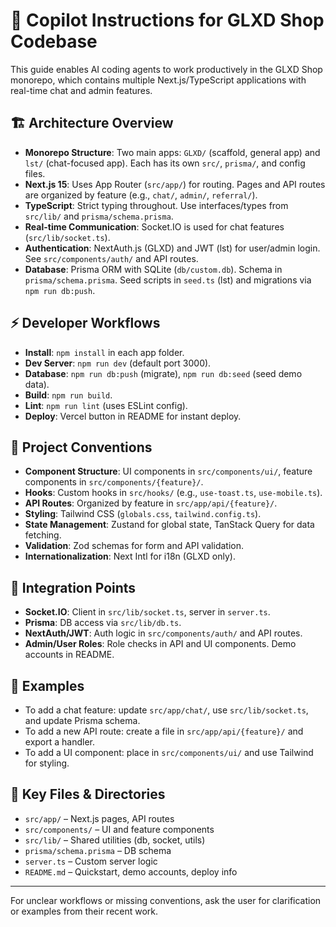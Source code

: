 # 🧠 Copilot Instructions for GLXD Shop Codebase

This guide enables AI coding agents to work productively in the GLXD Shop monorepo, which contains multiple Next.js/TypeScript applications with real-time chat and admin features.

## 🏗️ Architecture Overview
- **Monorepo Structure**: Two main apps: `GLXD/` (scaffold, general app) and `lst/` (chat-focused app). Each has its own `src/`, `prisma/`, and config files.
- **Next.js 15**: Uses App Router (`src/app/`) for routing. Pages and API routes are organized by feature (e.g., `chat/`, `admin/`, `referral/`).
- **TypeScript**: Strict typing throughout. Use interfaces/types from `src/lib/` and `prisma/schema.prisma`.
- **Real-time Communication**: Socket.IO is used for chat features (`src/lib/socket.ts`).
- **Authentication**: NextAuth.js (GLXD) and JWT (lst) for user/admin login. See `src/components/auth/` and API routes.
- **Database**: Prisma ORM with SQLite (`db/custom.db`). Schema in `prisma/schema.prisma`. Seed scripts in `seed.ts` (lst) and migrations via `npm run db:push`.

## ⚡ Developer Workflows
- **Install**: `npm install` in each app folder.
- **Dev Server**: `npm run dev` (default port 3000).
- **Database**: `npm run db:push` (migrate), `npm run db:seed` (seed demo data).
- **Build**: `npm run build`.
- **Lint**: `npm run lint` (uses ESLint config).
- **Deploy**: Vercel button in README for instant deploy.

## 🧩 Project Conventions
- **Component Structure**: UI components in `src/components/ui/`, feature components in `src/components/{feature}/`.
- **Hooks**: Custom hooks in `src/hooks/` (e.g., `use-toast.ts`, `use-mobile.ts`).
- **API Routes**: Organized by feature in `src/app/api/{feature}/`.
- **Styling**: Tailwind CSS (`globals.css`, `tailwind.config.ts`).
- **State Management**: Zustand for global state, TanStack Query for data fetching.
- **Validation**: Zod schemas for form and API validation.
- **Internationalization**: Next Intl for i18n (GLXD only).

## 🔗 Integration Points
- **Socket.IO**: Client in `src/lib/socket.ts`, server in `server.ts`.
- **Prisma**: DB access via `src/lib/db.ts`.
- **NextAuth/JWT**: Auth logic in `src/components/auth/` and API routes.
- **Admin/User Roles**: Role checks in API and UI components. Demo accounts in README.

## 📝 Examples
- To add a chat feature: update `src/app/chat/`, use `src/lib/socket.ts`, and update Prisma schema.
- To add a new API route: create a file in `src/app/api/{feature}/` and export a handler.
- To add a UI component: place in `src/components/ui/` and use Tailwind for styling.

## 🚩 Key Files & Directories
- `src/app/` – Next.js pages, API routes
- `src/components/` – UI and feature components
- `src/lib/` – Shared utilities (db, socket, utils)
- `prisma/schema.prisma` – DB schema
- `server.ts` – Custom server logic
- `README.md` – Quickstart, demo accounts, deploy info

---
For unclear workflows or missing conventions, ask the user for clarification or examples from their recent work.
